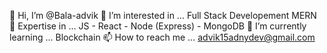 👋 Hi, I’m @Bala-advik
👀 I’m interested in ... Full Stack Developement MERN 
🎯 Expertise in ... JS - React - Node (Express) - MongoDB
🌱 I’m currently learning ... Blockchain
📫 How to reach me ... advik15adnydev@gmail.com
